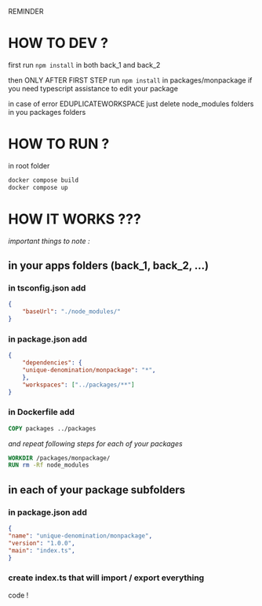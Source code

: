 REMINDER

# HOW TO DEV ?

first run ```npm install``` in both back_1 and back_2

then ONLY AFTER FIRST STEP run ```npm install``` in packages/monpackage if you need typescript assistance to edit your package

in case of error EDUPLICATEWORKSPACE just delete node_modules folders in you packages folders

# HOW TO RUN ?

in root folder

```bash
docker compose build
docker compose up
```

# HOW IT WORKS ???

*important things to note :*

## in your apps folders (back_1, back_2, ...)

### in **tsconfig.json** add
```json
{
    "baseUrl": "./node_modules/"
}
```

### in **package.json** add

```json
{
    "dependencies": {
    "unique-denomination/monpackage": "*",
    },
    "workspaces": ["../packages/**"]
}
```

### in **Dockerfile** add
```dockerfile
COPY packages ../packages
```
*and repeat following steps for each of your packages*
```dockerfile
WORKDIR /packages/monpackage/ 
RUN rm -Rf node_modules
```

## in each of your package subfolders

### in **package.json** add
```json
{
"name": "unique-denomination/monpackage",
"version": "1.0.0",
"main": "index.ts",
}
```

### create **index.ts** that will import / export everything

code !